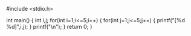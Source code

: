 #include <stdio.h>

int main() {
    int i,j;
    for(int i=1;i<=5;i++)
    {
      for(int j=1;j<=5;j++)
      {
          printf("[%d %d]",i,j);
      }
      printf("\n");
    }
    return 0;
}
